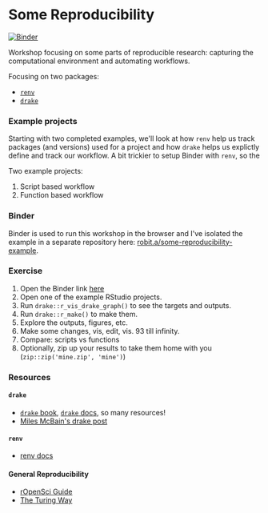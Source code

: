 # Some Reproducibility

[![Binder](https://mybinder.org/badge_logo.svg)](https://mybinder.org/v2/gl/robit.a%2Fsome-reproducibility-example/master?urlpath=rstudio)

Workshop focusing on some parts of reproducible research: capturing the computational environment
and automating workflows.

Focusing on two packages:

* [`renv`](https://rstudio.github.io/renv)
* [`drake`](https://github.com/ropensci/drake/)


### Example projects

Starting with two completed examples, we'll look at how `renv` help us track packages (and versions) used for a 
project and how `drake` helps us explictly define and track our workflow. 
A bit trickier to setup Binder with `renv`, so the 


Two example projects:

1. Script based workflow
2. Function based workflow

### Binder

Binder is used to run this workshop in the browser and I've isolated the example
in a separate repository here: [robit.a/some-reproducibility-example](https://gitlab.com/robit.a/some-reproducibility-example). 


### Exercise

1. Open the Binder link [here](https://mybinder.org/v2/gl/robit.a%2Fsome-reproducibility-example/master?urlpath=rstudio)
1. Open one of the example RStudio projects. 
1. Run `drake::r_vis_drake_graph()` to see the targets and outputs. 
1. Run `drake::r_make()` to make them. 
1. Explore the outputs, figures, etc. 
1. Make some changes, vis, edit, vis. 93 till infinity.
1. Compare: scripts vs functions
1. Optionally, zip up your results to take them home with you (`zip::zip('mine.zip', 'mine')`)



### Resources

#### `drake`

* [`drake` book](https://books.ropensci.org/drake/), [`drake` docs](https://docs.ropensci.org/drake/), so many resources!
* [Miles McBain's drake post](https://milesmcbain.xyz/the-drake-post/)


#### `renv`

* [renv docs](https://rstudio.github.io/renv/articles/renv.html)


#### General Reproducibility

* [rOpenSci Guide](https://ropensci.github.io/reproducibility-guide/sections/introduction/)
* [The Turing Way](https://the-turing-way.netlify.app/welcome)

